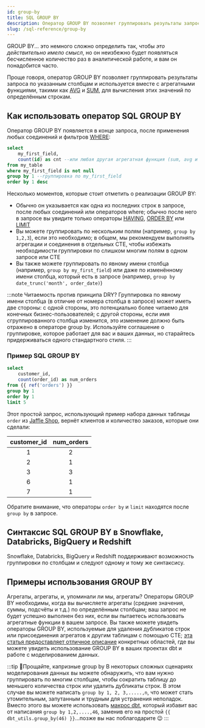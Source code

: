 ```yaml
---
id: group-by
title: SQL GROUP BY
description: Оператор GROUP BY позволяет группировать результаты запроса по указанным столбцам и используется вместе с агрегатными функциями, такими как AVG и SUM, для вычисления этих значений по определённым строкам.
slug: /sql-reference/group-by
---
```


<head>
    <title>Работа с оператором SQL GROUP BY</title>
</head>

GROUP BY... это немного сложно определить так, чтобы *это действительно имело смысл*, но он неизбежно будет появляться бесчисленное количество раз в аналитической работе, и вам он понадобится часто.

Проще говоря, оператор GROUP BY позволяет группировать результаты запроса по указанным столбцам и используется вместе с агрегатными функциями, такими как [AVG](/sql-reference/avg) и [SUM](/sql-reference/sum), для вычисления этих значений по определённым строкам.

## Как использовать оператор SQL GROUP BY

Оператор GROUP BY появляется в конце запроса, после применения любых соединений и фильтров [WHERE](/sql-reference/where):

```sql
select 
	my_first_field,
	count(id) as cnt --или любая другая агрегатная функция (sum, avg и т.д.) 
from my_table
where my_first_field is not null
group by 1 --группировка по my_first_field
order by 1 desc
```

Несколько моментов, которые стоит отметить о реализации GROUP BY:
- Обычно он указывается как одна из последних строк в запросе, после любых соединений или операторов where; обычно после него в запросе вы увидите только операторы [HAVING](/sql-reference/having), [ORDER BY](/sql-reference/order-by) или [LIMIT](/sql-reference/limit)
- Вы можете группировать по нескольким полям (например, `group by 1,2,3`), если это необходимо; в общем, мы рекомендуем выполнять агрегации и соединения в отдельных <Term id="cte">CTE</Term>, чтобы избежать необходимости группировки по слишком многим полям в одном запросе или CTE
- Вы также можете группировать по явному имени столбца (например, `group by my_first_field`) или даже по изменённому имени столбца, который есть в запросе (например, `group by date_trunc('month', order_date)`)

:::note Читаемость против принципа DRY?
Группировка по явному имени столбца (в отличие от номера столбца в запросе) может иметь две стороны: с одной стороны, это потенциально более читаемо для конечных бизнес-пользователей; с другой стороны, если имя сгруппированного столбца изменится, это изменение должно быть отражено в операторе group by. Используйте соглашение о группировке, которое работает для вас и ваших данных, но старайтесь придерживаться одного стандартного стиля.
:::

### Пример SQL GROUP BY

```sql
select
    customer_id,
    count(order_id) as num_orders
from {{ ref('orders') }}
group by 1
order by 1
limit 5
```

Этот простой запрос, использующий пример набора данных таблицы `order` из [Jaffle Shop](https://github.com/dbt-labs/jaffle_shop), вернёт клиентов и количество заказов, которые они сделали:

| customer_id | num_orders |
|:---:|:---:|
| 1 | 2 |
| 2 | 1 |
| 3 | 3 |
| 6 | 1 |
| 7 | 1 |

Обратите внимание, что операторы `order by` и `limit` находятся после `group by` в запросе.

## Синтаксис SQL GROUP BY в Snowflake, Databricks, BigQuery и Redshift

Snowflake, Databricks, BigQuery и Redshift поддерживают возможность группировки по столбцам и следуют одному и тому же синтаксису.

## Примеры использования GROUP BY

Агрегаты, агрегаты, и, упоминали ли мы, агрегаты? Операторы GROUP BY необходимы, когда вы вычисляете агрегаты (средние значения, суммы, подсчёты и т.д.) по определённым столбцам; ваш запрос не будет успешно выполнен без них, если вы пытаетесь использовать агрегатные функции в вашем запросе. Вы также можете увидеть операторы GROUP BY, используемые для удаления дубликатов строк или присоединения агрегатов к другим таблицам с помощью <Term id="cte">CTE</Term>; [эта статья предоставляет отличное описание](https://www.getdbt.com/blog/write-better-sql-a-defense-of-group-by-1/) конкретных областей, где вы можете увидеть использование GROUP BY в ваших проектах dbt и работе с моделированием данных.

:::tip 👋Прощайте, капризные group by
В некоторых сложных сценариях моделирования данных вы можете обнаружить, что вам нужно группировать по многим столбцам, чтобы сократить таблицу до меньшего количества строк или удалить дубликаты строк. В этом случае вы можете написать `group by 1, 2, 3,.....,n`, что может стать утомительным, запутанным и трудным для устранения неполадок. Вместо этого вы можете использовать [макрос dbt](https://github.com/dbt-labs/dbt-utils#group_by-source), который избавит вас от написания `group by 1,2,....,46`, заменив его на простой `{{ dbt_utils.group_by(46) }}`...позже вы нас поблагодарите 😉
:::